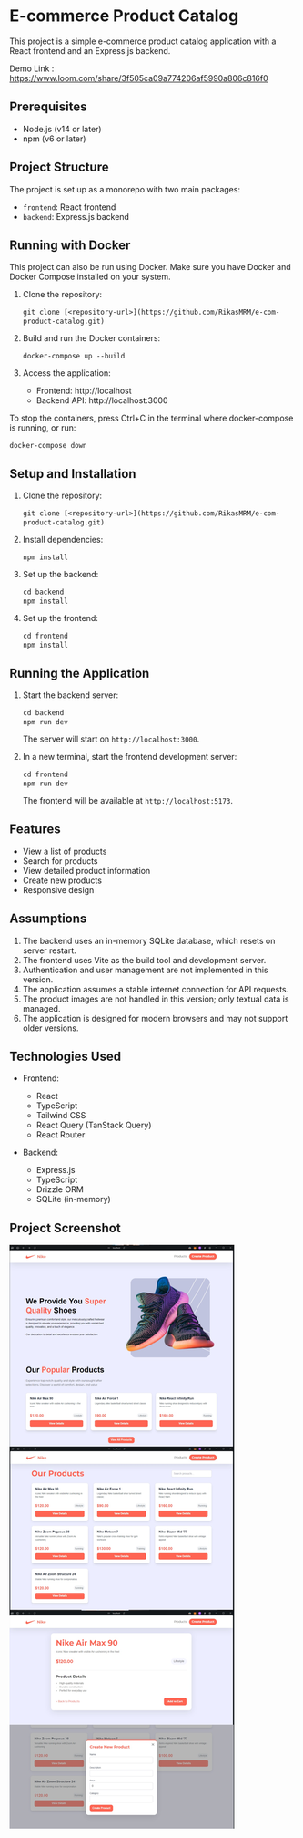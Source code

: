 # E-commerce Product Catalog

This project is a simple e-commerce product catalog application with a React frontend and an Express.js backend.

Demo Link : https://www.loom.com/share/3f505ca09a774206af5990a806c816f0

## Prerequisites

- Node.js (v14 or later)
- npm (v6 or later)

## Project Structure

The project is set up as a monorepo with two main packages:

- `frontend`: React frontend
- `backend`: Express.js backend

## Running with Docker

This project can also be run using Docker. Make sure you have Docker and Docker Compose installed on your system.

1. Clone the repository:

   ```
   git clone [<repository-url>](https://github.com/RikasMRM/e-com-product-catalog.git)
   ```

2. Build and run the Docker containers:

   ```
   docker-compose up --build
   ```

3. Access the application:
   - Frontend: http://localhost
   - Backend API: http://localhost:3000

To stop the containers, press Ctrl+C in the terminal where docker-compose is running, or run:

```
docker-compose down
```

## Setup and Installation

1. Clone the repository:

   ```
   git clone [<repository-url>](https://github.com/RikasMRM/e-com-product-catalog.git)
   ```

2. Install dependencies:

   ```
   npm install
   ```

3. Set up the backend:

   ```
   cd backend
   npm install
   ```

4. Set up the frontend:
   ```
   cd frontend
   npm install
   ```

## Running the Application

1. Start the backend server:

   ```
   cd backend
   npm run dev
   ```

   The server will start on `http://localhost:3000`.

2. In a new terminal, start the frontend development server:
   ```
   cd frontend
   npm run dev
   ```
   The frontend will be available at `http://localhost:5173`.

## Features

- View a list of products
- Search for products
- View detailed product information
- Create new products
- Responsive design

## Assumptions

1. The backend uses an in-memory SQLite database, which resets on server restart.
2. The frontend uses Vite as the build tool and development server.
3. Authentication and user management are not implemented in this version.
4. The application assumes a stable internet connection for API requests.
5. The product images are not handled in this version; only textual data is managed.
6. The application is designed for modern browsers and may not support older versions.

## Technologies Used

- Frontend:

  - React
  - TypeScript
  - Tailwind CSS
  - React Query (TanStack Query)
  - React Router

- Backend:
  - Express.js
  - TypeScript
  - Drizzle ORM
  - SQLite (in-memory)

## Project Screenshot

![Project Screenshot](images/Frame.png)
